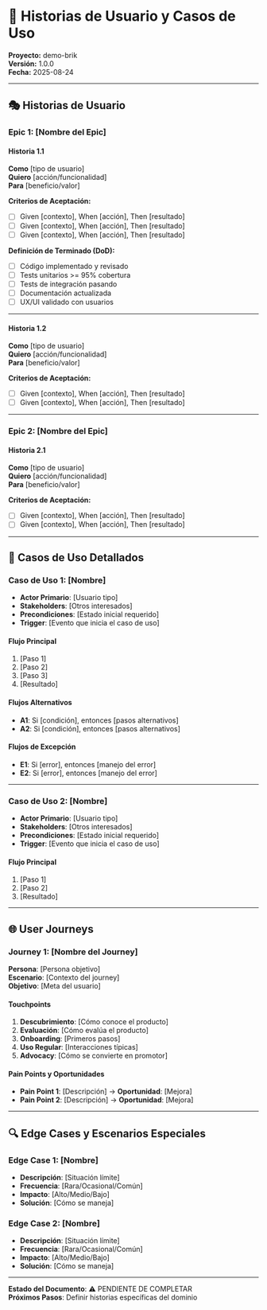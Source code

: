 # 📖 Historias de Usuario y Casos de Uso
**Proyecto:** demo-brik  
**Versión:** 1.0.0  
**Fecha:** 2025-08-24  

---

## 🎭 Historias de Usuario

### Epic 1: [Nombre del Epic]

#### Historia 1.1
**Como** [tipo de usuario]  
**Quiero** [acción/funcionalidad]  
**Para** [beneficio/valor]  

**Criterios de Aceptación:**
- [ ] Given [contexto], When [acción], Then [resultado]
- [ ] Given [contexto], When [acción], Then [resultado]
- [ ] Given [contexto], When [acción], Then [resultado]

**Definición de Terminado (DoD):**
- [ ] Código implementado y revisado
- [ ] Tests unitarios >= 95% cobertura
- [ ] Tests de integración pasando
- [ ] Documentación actualizada
- [ ] UX/UI validado con usuarios

---

#### Historia 1.2
**Como** [tipo de usuario]  
**Quiero** [acción/funcionalidad]  
**Para** [beneficio/valor]  

**Criterios de Aceptación:**
- [ ] Given [contexto], When [acción], Then [resultado]
- [ ] Given [contexto], When [acción], Then [resultado]

---

### Epic 2: [Nombre del Epic]

#### Historia 2.1
**Como** [tipo de usuario]  
**Quiero** [acción/funcionalidad]  
**Para** [beneficio/valor]  

**Criterios de Aceptación:**
- [ ] Given [contexto], When [acción], Then [resultado]
- [ ] Given [contexto], When [acción], Then [resultado]

---

## 🎯 Casos de Uso Detallados

### Caso de Uso 1: [Nombre]
- **Actor Primario**: [Usuario tipo]
- **Stakeholders**: [Otros interesados]
- **Precondiciones**: [Estado inicial requerido]
- **Trigger**: [Evento que inicia el caso de uso]

#### Flujo Principal
1. [Paso 1]
2. [Paso 2]
3. [Paso 3]
4. [Resultado]

#### Flujos Alternativos
- **A1**: Si [condición], entonces [pasos alternativos]
- **A2**: Si [condición], entonces [pasos alternativos]

#### Flujos de Excepción
- **E1**: Si [error], entonces [manejo del error]
- **E2**: Si [error], entonces [manejo del error]

---

### Caso de Uso 2: [Nombre]
- **Actor Primario**: [Usuario tipo]
- **Stakeholders**: [Otros interesados]
- **Precondiciones**: [Estado inicial requerido]
- **Trigger**: [Evento que inicia el caso de uso]

#### Flujo Principal
1. [Paso 1]
2. [Paso 2]
3. [Resultado]

---

## 🌐 User Journeys

### Journey 1: [Nombre del Journey]
**Persona**: [Persona objetivo]  
**Escenario**: [Contexto del journey]  
**Objetivo**: [Meta del usuario]  

#### Touchpoints
1. **Descubrimiento**: [Cómo conoce el producto]
2. **Evaluación**: [Cómo evalúa el producto]
3. **Onboarding**: [Primeros pasos]
4. **Uso Regular**: [Interacciones típicas]
5. **Advocacy**: [Cómo se convierte en promotor]

#### Pain Points y Oportunidades
- **Pain Point 1**: [Descripción] → **Oportunidad**: [Mejora]
- **Pain Point 2**: [Descripción] → **Oportunidad**: [Mejora]

---

## 🔍 Edge Cases y Escenarios Especiales

### Edge Case 1: [Nombre]
- **Descripción**: [Situación límite]
- **Frecuencia**: [Rara/Ocasional/Común]
- **Impacto**: [Alto/Medio/Bajo]
- **Solución**: [Cómo se maneja]

### Edge Case 2: [Nombre]
- **Descripción**: [Situación límite]
- **Frecuencia**: [Rara/Ocasional/Común]
- **Impacto**: [Alto/Medio/Bajo]
- **Solución**: [Cómo se maneja]

---

**Estado del Documento**: ⚠️ PENDIENTE DE COMPLETAR  
**Próximos Pasos**: Definir historias específicas del dominio

